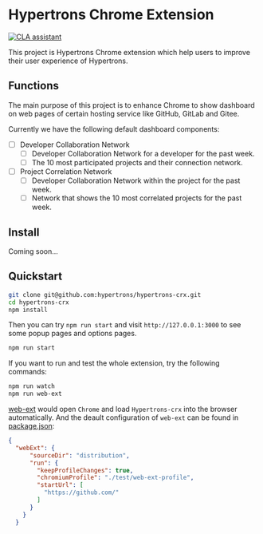 # Hypertrons Chrome Extension

[![CLA assistant](https://cla-assistant.io/readme/badge/hypertrons/hypertrons-crx)](https://cla-assistant.io/hypertrons/hypertrons-crx)

This project is Hypertrons Chrome extension which help users to improve their user experience of Hypertrons.

## Functions

The main purpose of this project is to enhance Chrome to show dashboard on web pages of certain hosting service like GitHub, GitLab and Gitee.

Currently we have the following default dashboard components:

- [ ] Developer Collaboration Network
  - [ ] Developer Collaboration Network for a developer for the past week.
  - [ ] The 10 most participated projects and their connection network.
- [ ] Project Correlation Network
  - [ ] Developer Collaboration Network within the project for the past week.
  - [ ] Network that shows the 10 most correlated projects for the past week.

## Install

Coming soon...

## Quickstart

```bash
git clone git@github.com:hypertrons/hypertrons-crx.git
cd hypertrons-crx
npm install
```

Then you can try `npm run start` and visit `http://127.0.0.1:3000` to see some popup pages and options pages.

```bash
npm run start
```

If you want to run and test the whole extension, try the following commands:

```bash
npm run watch
npm run web-ext
```

[web-ext](https://github.com/mozilla/web-ext) would open `Chrome` and load `Hypertrons-crx` into the browser automatically. And the deault configuration of `web-ext` can be found in [package.json](https://github.com/hypertrons/hypertrons-crx/blob/master/package.json):

```json
{
  "webExt": {
      "sourceDir": "distribution",
      "run": {
        "keepProfileChanges": true,
        "chromiumProfile": "./test/web-ext-profile",
        "startUrl": [
          "https://github.com/"
        ]
      }
    }
  }
```
